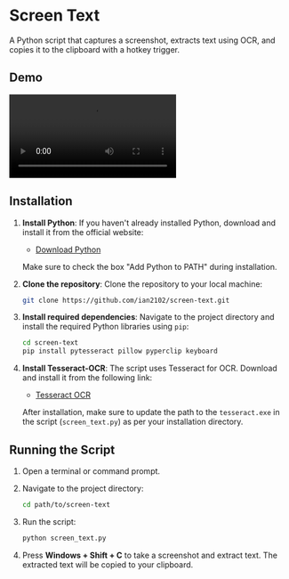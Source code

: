 # Screen Text
A Python script that captures a screenshot, extracts text using OCR, and copies it to the clipboard with a hotkey trigger.

## Demo
![Demo Video](demo.webm)

## Installation

1. **Install Python**:
   If you haven't already installed Python, download and install it from the official website:
   - [Download Python](https://www.python.org/downloads/)

   Make sure to check the box "Add Python to PATH" during installation.

2. **Clone the repository**:
   Clone the repository to your local machine:
   ```bash
   git clone https://github.com/ian2102/screen-text.git
   ```

3. **Install required dependencies**:
   Navigate to the project directory and install the required Python libraries using `pip`:
   ```bash
   cd screen-text
   pip install pytesseract pillow pyperclip keyboard
   ```

4. **Install Tesseract-OCR**:
   The script uses Tesseract for OCR. Download and install it from the following link:
   - [Tesseract OCR](https://github.com/tesseract-ocr/tesseract)

   After installation, make sure to update the path to the `tesseract.exe` in the script (`screen_text.py`) as per your installation directory.

## Running the Script

1. Open a terminal or command prompt.
2. Navigate to the project directory:
   ```bash
   cd path/to/screen-text
   ```

3. Run the script:
   ```bash
   python screen_text.py
   ```

4. Press **Windows + Shift + C** to take a screenshot and extract text. The extracted text will be copied to your clipboard.
